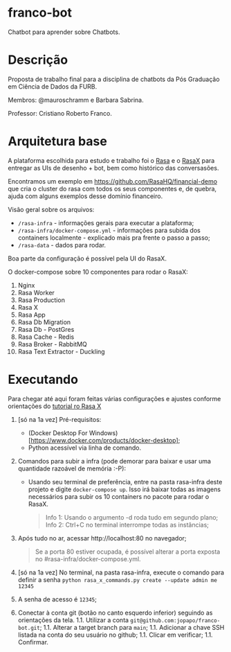 # franco-bot
Chatbot para aprender sobre Chatbots.

# Descrição
Proposta de trabalho final para a disciplina de chatbots da Pós Graduação em Ciência de Dados da FURB.

Membros: @mauroschramm e Barbara Sabrina.

Professor: Cristiano Roberto Franco.

# Arquitetura base

A plataforma escolhida para estudo e trabalho foi o [Rasa](https://rasa.com/docs/) e o [RasaX](https://rasa.com/docs/rasa-x/) para entregar as UIs de desenho + bot, bem como histórico das conversasões.

Encontramos um exemplo em https://github.com/RasaHQ/financial-demo que cria o cluster do rasa com todos os seus componentes e, de quebra, ajuda com alguns exemplos desse domínio financeiro.

Visão geral sobre os arquivos:
- `/rasa-infra` - informações gerais para executar a plataforma;
- `/rasa-infra/docker-compose.yml` - informações para subida dos containers localmente - explicado mais pra frente o passo a passo;
- `/rasa-data` - dados para rodar.

Boa parte da configuração é possível pela UI do RasaX.

O docker-compose sobre 10 componentes para rodar o RasaX:
1. Nginx
1. Rasa Worker
1. Rasa Production
1. Rasa X
1. Rasa App
1. Rasa Db Migration
1. Rasa Db - PostGres
1. Rasa Cache - Redis
1. Rasa Broker - RabbitMQ
1. Rasa Text Extractor - Duckling

# Executando

Para chegar até aqui foram feitas várias configurações e ajustes conforme orientações do [tutorial ro Rasa X](https://rasa.com/docs/rasa-x/installation-and-setup/install/docker-compose)

1. [só na 1a vez] Pré-requisitos:
    - (Docker Desktop For Windows)[https://www.docker.com/products/docker-desktop];
    - Python acessível via linha de comando.

1. Comandos para subir a infra (pode demorar para baixar e usar uma quantidade razoável de memória :-P):
    - Usando seu terminal de preferência, entre na pasta rasa-infra deste projeto e digite `docker-compose up`. 
        Isso irá baixar todas as imagens necessários para subir os 10 containers no pacote para rodar o RasaX.
        > Info 1: Usando o argumento -d roda tudo em segundo plano;
        > Info 2: Ctrl+C no terminal interrompe todas as instâncias;
    
1. Após tudo no ar, acessar http://localhost:80 no navegador;
    > Se a porta 80 estiver ocupada, é possível alterar a porta exposta no #rasa-infra/docker-compose.yml.

1. [só na 1a vez] No terminal, na pasta rasa-infra, execute o comando para definir a senha `python rasa_x_commands.py create --update admin me 12345`

1. A senha de acesso é `12345`;

1. Conectar à conta git (botão no canto esquerdo inferior) seguindo as orientações da tela.
1.1. Utilizar a conta `git@github.com:jopapo/franco-bot.git`;
1.1. Alterar a target branch para `main`;
1.1. Adicionar a chave SSH listada na conta do seu usuário no github;
1.1. Clicar em verificar;
1.1. Confirmar.